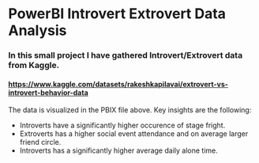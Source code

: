 # PowerBI Introvert Extrovert Data Analysis

### In this small project I have gathered Introvert/Extrovert data from Kaggle.
#### https://www.kaggle.com/datasets/rakeshkapilavai/extrovert-vs-introvert-behavior-data

The data is visualized in the PBIX file above. 
Key insights are the following:
* Introverts have a significantly higher occurence of stage fright.
* Extroverts has a higher social event attendance and on average larger friend circle.
* Introverts has a significantly higher average daily alone time.


